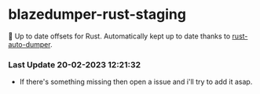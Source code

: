 # blazedumper-rust-staging

🚀 Up to date offsets for Rust. Automatically kept up to date thanks to [rust-auto-dumper](https://github.com/Akandesh/rust-auto-dumper).


### Last Update 20-02-2023 12:21:32
- If there's something missing then open a issue and i'll try to add it asap.